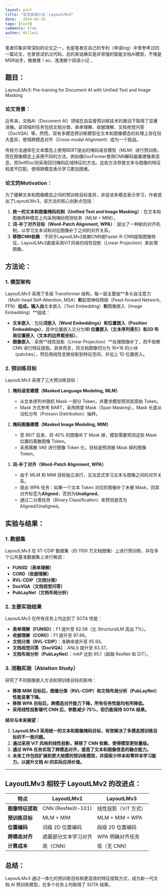 ```yaml
---
layout: post
title: "论文阅读小记：LayoutLMv3"
date:   2024-05-28
tags: [tech]
comments: true
author: MilleXi
---
```

笔者印象非常深刻的论文之一，也是笔者在自己的专利（申请ing）中曾参考过的一篇论文，也曾尝试扒过代码，总的来说确实是非常强的智能文档AI模型，不愧是MSR出手，推推推！so，浅浅做个阅读小记...
<!-- more -->

## **题目：**
LayoutLMv3: Pre-training for Document AI with Unified Text and Image Masking

### **论文背景：**
近年来，文档AI（Document AI）领域在自监督预训练技术的推动下取得了显著进展。该领域的任务包括文档分类、表单理解、收据理解、文档视觉问答（DocVQA）等。然而，现有多模态预训练模型在文本和图像模态的处理上存在较大差异，使得跨模态对齐（Cross-modal Alignment）成为一个挑战。

传统方法通常在文本模态上使用BERT提出的掩码语言模型（MLM）进行预训练，而在图像模态上采用不同的方法，例如像DocFormer使用CNN解码器重建像素信息，而SelfDoc则采用回归掩码区域特征的方法。这些方法导致文本与图像的特征粒度不匹配，使得跨模态表示学习更加困难。

### **论文的Motivation：**
为了缓解文本和图像模态之间的预训练目标差异，并促进多模态表示学习，作者提出了LayoutLMv3。该方法的核心创新点包括：
1. **统一的文本和图像掩码机制（Unified Text and Image Masking）**：在文本和图像两种模态上均采用掩码预测任务（MLM + MIM）。
2. **词-补丁对齐目标（Word-Patch Alignment, WPA）**：提出了一种新的对齐机制，以学习文本词和对应图像补丁之间的对齐关系。
3. **移除CNN依赖**：不同于LayoutLMv2依赖CNN或Faster R-CNN提取图像特征，LayoutLMv3直接采用ViT风格的线性投影（Linear Projection）来处理图像。

## **方法论：**

### **1. 模型架构**
LayoutLMv3 采用了多层 Transformer 结构，每一层主要由**多头自注意力（Multi-head Self-Attention, MSA）**和**前馈神经网络（Feed-forward Network, FFN）**组成。输入由**文本嵌入（Text Embedding）**和**图像嵌入（Image Embedding）**组成：
- **文本嵌入**：包括**词嵌入（Word Embeddings）**和**位置嵌入（Position Embeddings）**，其中位置嵌入又分为**1D 位置嵌入（文本序列索引）**和**2D 布局位置嵌入（文本的边界框坐标）**。
- **图像嵌入**：采用**线性投影（Linear Projection）**处理图像补丁，而不依赖 CNN 进行特征提取。具体而言，将文档图像切分为 16×16 的小块（patches），然后用线性变换投影到特征空间，并加上 1D 位置嵌入。

### **2. 预训练目标**
LayoutLMv3 采用了三大预训练目标：
1. **掩码语言建模（Masked Language Modeling, MLM）**
   - 从文本序列中随机 Mask 一部分 Token，并要求模型预测其原始 Token。
   - Mask 方式参考 BART，采用跨度 Mask（Span Masking），Mask 长度从泊松分布（Poisson Distribution）抽样。

2. **掩码图像建模（Masked Image Modeling, MIM）**
   - 受 BEiT 启发，将 40% 的图像补丁 Mask 掉，模型需要预测这些 Mask 位置的离散图像 Token。
   - 采用离散 VAE 进行图像 Token 化，目标是预测被 Mask 掉的图像 Token。

3. **词-补丁对齐（Word-Patch Alignment, WPA）**
   - 由于 MLM 和 MIM 目标独立进行，无法显式学习文本与图像之间的对齐关系。
   - 提出 WPA 任务：如果一个文本 Token 对应的图像补丁未被 Mask，则其对齐标签为**Aligned**，否则为**Unaligned**。
   - 通过二分类任务（Binary Classification）来预测是否为 Aligned/Unaligned。

## **实验与结果：**

### **1. 数据集**
LayoutLMv3 在 IIT-CDIP 数据集（约 1100 万文档图像）上进行预训练，并在多个公共基准数据集上进行微调：
- **FUNSD（表单理解）**
- **CORD（收据理解）**
- **RVL-CDIP（文档分类）**
- **DocVQA（文档视觉问答）**
- **PubLayNet（文档布局分析）**

### **2. 主要实验结果**
LayoutLMv3 在所有任务上均达到了 SOTA 性能：
- **表单理解（FUNSD）**：F1 提升至 92.08（比 StructuralLM 高出 7%）。
- **收据理解（CORD）**：F1 提升至 97.46。
- **文档分类（RVL-CDIP）**：准确率提升至 95.93。
- **文档视觉问答（DocVQA）**：ANLS 提升至 83.37。
- **文档布局分析（PubLayNet）**：mAP 达到 95.1（超越 ResNet 和 DiT）。

### **3. 消融实验（Ablation Study）**
研究了不同图像嵌入方法和预训练目标的影响：
- **移除 MIM 目标后，图像分类（RVL-CDIP）和文档布局分析（PubLayNet）性能显著下降。**
- **移除 WPA 目标后，跨模态对齐能力下降，所有任务性能均有所降低。**
- **采用线性投影替代 CNN 后，参数减少 75%，但仍能保持 SOTA 结果。**

**结论与未来展望：**
1. **LayoutLMv3 采用统一的文本和图像掩码目标，有效解决了多模态预训练目标的不一致问题。**
2. **通过采用 ViT 风格的线性投影，移除了 CNN 依赖，使得模型更轻量级。**
3. **通过 WPA 任务实现了跨模态对齐，提高了文本和图像信息的融合能力。**
4. **未来工作包括扩展到更大规模的预训练模型，并探索少样本和零样本学习能力，以提升文档 AI 的实际应用价值。**

---

## **LayoutLMv3 相较于 LayoutLMv2 的改进点：**
| 特点 | LayoutLMv2 | LayoutLMv3 |
| --- | --- | --- |
| **图像特征提取** | CNN (ResNeXt-101) | 线性投影（ViT 方式） |
| **预训练目标** | MLM + MIM | MLM + MIM + WPA |
| **位置编码** | 词级 2D 位置编码 | 段级 2D 位置编码 |
| **跨模态对齐** | 遮蔽部分文本学习对齐 | WPA 明确对齐任务 |
| **计算成本** | 高（CNN） | 低（无 CNN） |

## **总结：**
LayoutLMv3 通过一体化的预训练目标和更高效的特征提取方式，成为新一代文档 AI 预训练模型，在多个任务上均取得了 SOTA 结果。

